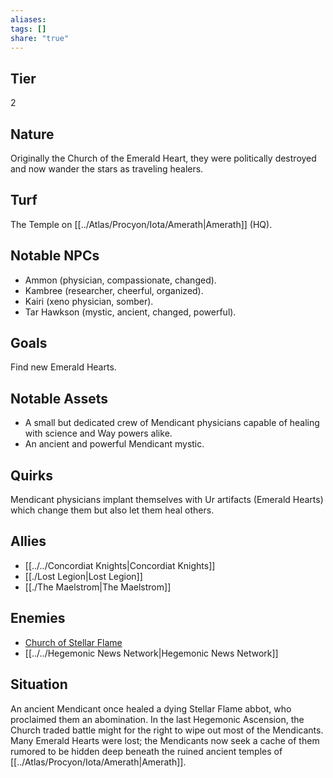 ```yaml
---
aliases: 
tags: []
share: "true"
---
```

## Tier
2

## Nature
Originally the Church of the Emerald Heart, they were politically destroyed and now wander the stars as traveling healers.

## Turf
The Temple on [[../Atlas/Procyon/Iota/Amerath|Amerath]] (HQ).

## Notable NPCs
- Ammon (physician, compassionate, changed).
- Kambree (researcher, cheerful, organized).
- Kairi (xeno physician, somber).
- Tar Hawkson (mystic, ancient, changed, powerful).

## Goals
Find new Emerald Hearts.

## Notable Assets
- A small but dedicated crew of Mendicant physicians capable of healing with science and Way powers alike.
- An ancient and powerful Mendicant mystic.

## Quirks
Mendicant physicians implant themselves with Ur artifacts (Emerald Hearts) which change them but also let them heal others.

## Allies
- [[../../Concordiat Knights|Concordiat Knights]]
- [[./Lost Legion|Lost Legion]]
- [[./The Maelstrom|The Maelstrom]]

## Enemies
- [Church of Stellar Flame](./Church%2520of%2520Stellar%2520Flame.md#)
- [[../../Hegemonic News Network|Hegemonic News Network]]

## Situation
An ancient Mendicant once healed a dying Stellar Flame abbot, who proclaimed them an abomination. In the last Hegemonic Ascension, the Church traded battle might for the right to wipe out most of the Mendicants. Many Emerald Hearts were lost; the Mendicants now seek a cache of them rumored to be hidden deep beneath the ruined ancient temples of [[../Atlas/Procyon/Iota/Amerath|Amerath]].
